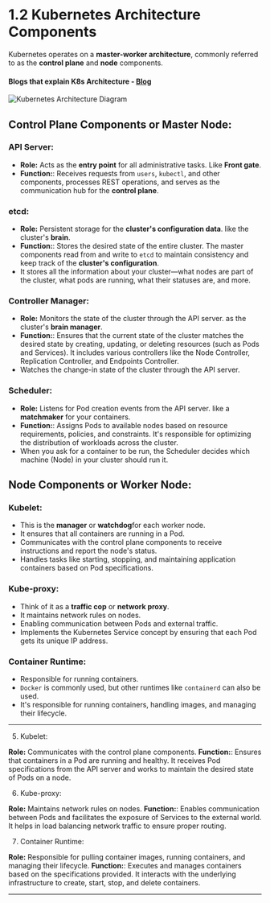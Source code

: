 # 1.2 Kubernetes Architecture Components

Kubernetes operates on a **master-worker architecture**, commonly referred to as the **control plane** and **node** components.

#### Blogs that explain K8s Architecture - [Blog](https://devopscube.com/kubernetes-architecture-explained/)

![Kubernetes Architecture Diagram](https://kubernetes.io/images/docs/kubernetes-cluster-architecture.svg)

## Control Plane Components or Master Node:

### API Server:

- **Role:** Acts as the **entry point** for all administrative tasks. Like **Front gate**.
- **Function:**: Receives requests from `users`, `kubectl`, and other components, processes REST operations, and serves as the communication hub for the **control plane**.

### etcd:

- **Role:** Persistent storage for the **cluster's configuration data**. like the cluster's **brain**.
- **Function:**: Stores the desired state of the entire cluster. The master components read from and write to `etcd` to maintain consistency and keep track of the **cluster's configuration**.
- It stores all the information about your cluster—what nodes are part of the cluster, what pods are running, what their statuses are, and more.

### Controller Manager:

- **Role:** Monitors the state of the cluster through the API server. as the cluster's **brain manager**.
- **Function:**: Ensures that the current state of the cluster matches the desired state by creating, updating, or deleting resources (such as Pods and Services). It includes various controllers like the Node Controller, Replication Controller, and Endpoints Controller.
- Watches the change-in state of the cluster through the API server.

### Scheduler:

- **Role:** Listens for Pod creation events from the API server. like a **matchmaker** for your containers.
- **Function:**: Assigns Pods to available nodes based on resource requirements, policies, and constraints. It's responsible for optimizing the distribution of workloads across the cluster.
- When you ask for a container to be run, the Scheduler decides which machine (Node) in your cluster should run it.

## Node Components or Worker Node:

### Kubelet:

- This is the **manager** or **watchdog**for each worker node.
- It ensures that all containers are running in a Pod.
- Communicates with the control plane components to receive instructions and report the node's status.
- Handles tasks like starting, stopping, and maintaining application containers based on Pod specifications.

### Kube-proxy:

- Think of it as a **traffic cop** or **network proxy**.
- It maintains network rules on nodes.
- Enabling communication between Pods and external traffic.
- Implements the Kubernetes Service concept by ensuring that each Pod gets its unique IP address.

### Container Runtime:

- Responsible for running containers.
- `Docker` is commonly used, but other runtimes like `containerd` can also be used.
- It's responsible for running containers, handling images, and managing their lifecycle.

---

5. Kubelet:

**Role:** Communicates with the control plane components.
**Function:**: Ensures that containers in a Pod are running and healthy. It receives Pod specifications from the API server and works to maintain the desired state of Pods on a node.

6. Kube-proxy:

**Role:** Maintains network rules on nodes.
**Function:**: Enables communication between Pods and facilitates the exposure of Services to the external world. It helps in load balancing network traffic to ensure proper routing.

7. Container Runtime:

**Role:** Responsible for pulling container images, running containers, and managing their lifecycle.
**Function:**: Executes and manages containers based on the specifications provided. It interacts with the underlying infrastructure to create, start, stop, and delete containers.

---
